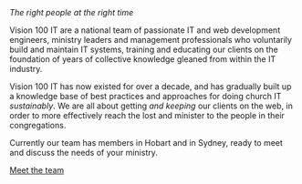 <div class="text-slab"><em>The right people at the right time</em></div>

Vision 100 IT are a national team of passionate IT and web development engineers, ministry leaders and management professionals who voluntarily build and maintain IT systems, training and educating our clients on the foundation of years of collective knowledge gleaned from within the IT industry.

Vision 100 IT has now existed for over a decade, and has gradually built up a knowledge base of best practices and approaches for doing church IT *sustainably*. We are all about getting *and keeping* our clients on the web, in order to more effectively reach the lost and minister to the people in their congregations.

Currently our team has members in Hobart and in Sydney, ready to meet and discuss the needs of your ministry.
<div class="expand"><a href="/about#team">Meet the team<br />
<i class="fa fa-angle-down"></i></a></div>
